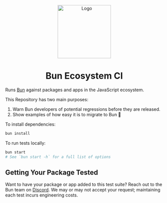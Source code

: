 <p align="center">
  <a href="https://bun.sh"><img src="https://github.com/user-attachments/assets/50282090-adfd-4ddb-9e27-c30753c6b161" alt="Logo" height=170></a>
</p>
<h1 align="center">Bun Ecosystem CI</h1>

Runs [Bun](https://bun.sh) against packages and apps in the JavaScript ecosystem.

This Repository has two main purposes:

1. Warn Bun developers of potential regressions before they are released.
2. Show examples of how easy it is to migrate to Bun 🐰

To install dependencies:

```bash
bun install
```

To run tests locally:

```bash
bun start
# See `bun start -h` for a full list of options
```

## Getting Your Package Tested

Want to have your package or app added to this test suite? Reach out to the Bun
team on [Discord](https://bun.sh/discord). We may or may not accept your
request; maintaining each test incurs engineering costs.
